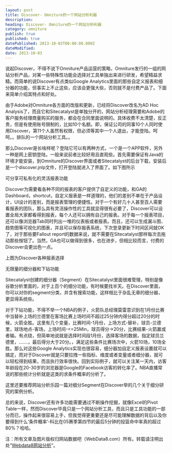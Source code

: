 ```yaml
---
layout: post
title: Discover- Omniture的一个网站分析利器
description:
heading: Discover- Omniture的一个网站分析利器
category: omniture
publish: true
published: true
datePublished: 2013-10-03T00:00:00.000Z
dateModified:
date: 2013-10-03
---
```


说起Discover，不得不说下Omniture产品运营的策略，Omniture发行的一组的网站分析产品，对某一些特殊性功能会选择对工具单独出来进行研发，希望精益求精。而简单的说Discover有点类似Google Analytics里面的那些自定义报表和细分器的功能，但事实上不止这些，应该会更强大些，否则就不是付费产品了。下面来简单介绍其特点和好处。

由于Adobe对Omniture各方面的改版和更新，已经将Discover改名为AD Hoc Analysis了，而且它和Sitecatalyst是单独分开的，网站分析经理需要和Adobe的客户服务经理商量购买的服务，都会在合同里面说明的。具体收费不太清楚，反正贵，但是有使用账号限制的，比如10个名额。即，保证公司的同事10个人同时使用Discover，第11个人虽然有权限，但必须等其中一个人退出，才能登陆。呵呵。。排队的一个网站分析工具。。

那么Discover是长啥样呢？登陆它可以有两种方式，一个是一个APP软件，另外一种是网上密钥登陆，一般来说前者比较好用且直观些。首先需要保证有Java的环境才能安装，到Omniture的Discover界面或者Sitecatalyst的后台下载，安装后是一个discover.jnlp文件，打开登陆就进入了界面了。如下图所示

<amp-img src="/assets/img/post/discover-login.png" width="529" height="322"></amp-img>

可分享可私有化的灵活报表功能

Discover为需要看各种不同的报表的客户提供了自定义的功能，和GA的Dashboard，shortcut，自定义报表是一样道理的，他们的差别不单在于产品设计，UI设计的差别，而是报表管理的便捷性。对于一个有好几十人甚至百人需要看报表的团队，那么具有灵活操作性的工具就显得很有必要了，Discover可以设置全局大家都看得到报表，每个人还可以拥有自己的报表。对于每一个报表项目，还可以像浏览器Tab同时列出一堆的仪表板或者报表。而且，还可以生成漏斗图、趋势图等可视化的图表，并且可以保存报表系统，下次登录更新下时间区间就OK了，对于那些要Fallout report的数据来说，就不需要在Sitecatalyst那样每次去拖动那些按钮了。当然，GA也可以做得到很多，也在进步，但相比较而言，付费的Discover会更出色一点。

<amp-img src="/assets/img/post/discover-report.png" width="975" height="501"></amp-img>

上图为Discover各种报表选择

无限量的细分器和下钻功能

Sitecatalyst创建的细分器（Segment）在Sitecatalyst里面很难管理，特别是像谷歌分析里面的，对于上百个的细分功能，有时候要找半天。在Discover里面，你可以对你的segment分类，并含有搜索功能，这样相比于杂乱无章的细分器，更显得系统些。

对于下钻功能，不得不举一个NBA的例子，火箭队总经理莫雷意识到在1月份比赛中当替补上场的兰德里在客场比赛上场时间不超过25分钟内得分超过20分的时候，火箭全胜。这里有几个变量，比赛时间-1月份，上场方式-替补，球员-兰德里，球场地点-客场，上场时间-<=25Min，球员得分->20分，比赛结果-火箭赢或者输。有点绕，但简单地说就是选择时间段1月份，选择客场的数据，指定球员兰德里，…….，最后得分大于20分。，满足这些条件比赛场次中，火箭10场，10场全胜。那么对这些Google Analytics实现也很容易，细分器加自定义报表设置就可以搞定，而对于Discover就是只要拉拽一些指标、维度或者变量或者细分器，就可以轻松得到结果，而且执行效率很快。回到实际例子，就可以关注某一天内，访客年龄段在20-30岁的浏览器是Google的Facebook访客的转化率了。NBA直播常说的那些统计分析就是这类的求条件概率的分析了。

这里还要推荐网站分析乐园一篇对细分Segment在Discover举的几个关于细分研究的案例分析。

总的来说，Discover还有许多功能需要通过不断操作挖掘，就像Excel的Pivot Table一样，然而Discover毕竟只是一个网站分析工具，而且只是工具功能的一部分而已，操作起来很容易上手，但我觉得更重要还是尽可能理解数据的背后以及你要得到什么‘条件概率’-科比在05赛季第四节的最后5分钟的投篮命中率真的超过80%？哈哈。

注：所有文章及图片版权归网站数据吧（WebData8.com）所有。转载请注明出处“<a href="/">Webdata8网站分析</a>”。
